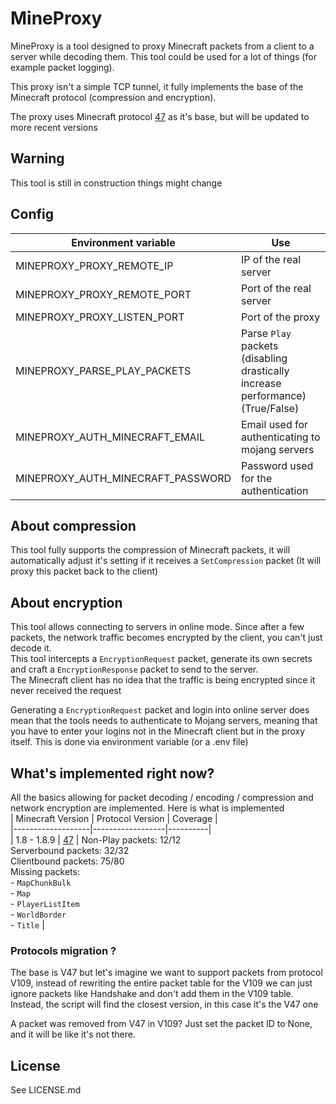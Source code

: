 
# MineProxy  
  
MineProxy is a tool designed to proxy Minecraft packets from a client to a server while decoding them. This tool could be used for a lot of things (for example packet logging).  
  
This proxy isn't a simple TCP tunnel, it fully implements the base of the Minecraft protocol (compression and encryption).  
  
The proxy uses Minecraft protocol [47](https://wiki.vg/index.php?title=Protocol&oldid=7368) as it's base, but will be updated to more recent versions  
  
## Warning
This tool is still in construction things might change

## Config  
  
| Environment variable | Use |  
|----------------------|-----|  
| MINEPROXY_PROXY_REMOTE_IP | IP of the real server |  
| MINEPROXY_PROXY_REMOTE_PORT| Port of the real server |  
| MINEPROXY_PROXY_LISTEN_PORT| Port of the proxy |  
| MINEPROXY_PARSE_PLAY_PACKETS  | Parse `Play` packets (disabling drastically increase performance) (True/False)|  
| MINEPROXY_AUTH_MINECRAFT_EMAIL | Email used for authenticating to mojang servers |  
| MINEPROXY_AUTH_MINECRAFT_PASSWORD| Password used for the authentication |  

## About compression  
  
This tool fully supports the compression of Minecraft packets, it will automatically adjust it's setting if it receives a `SetCompression` packet (It will proxy this packet back to the client)  
  
## About encryption  
This tool allows connecting to servers in online mode. Since after a few packets, the network traffic becomes encrypted by the client, you can't just decode it.   
This tool intercepts a `EncryptionRequest` packet, generate its own secrets and craft a `EncryptionResponse` packet to send to the server.  
The Minecraft client has no idea that the traffic is being encrypted since it never received the request  
  
Generating a `EncryptionRequest` packet and login into online server does mean that the tools needs to authenticate to Mojang servers, meaning that you have to enter your logins not in the Minecraft client but in the proxy itself. This is done via environment variable (or a .env file)  
  
## What's implemented right now?  
  
All the basics allowing for packet decoding / encoding / compression and network encryption are implemented. Here is what is implemented  
| Minecraft Version | Protocol Version | Coverage |  
|-------------------|------------------|----------|  
| 1.8 - 1.8.9       | [47](https://wiki.vg/index.php?title=Protocol&oldid=7368)               | Non-Play packets: 12/12<br>Serverbound packets: 32/32<br>Clientbound packets: 75/80<br>Missing packets:<br>- `MapChunkBulk`<br>- `Map`<br>- `PlayerListItem`<br>- `WorldBorder`<br>- `Title` |  
  
### Protocols migration ?  
The base is V47 but let's imagine we want to support packets from protocol V109, instead of rewriting the entire packet table for the V109 we can just ignore packets like Handshake and don't add them in the V109 table. Instead, the script will find the closest version, in this case it's the V47 one  
  
A packet was removed from V47 in V109? Just set the packet ID to None, and it will be like it's not there.  
  
## License  
See LICENSE.md